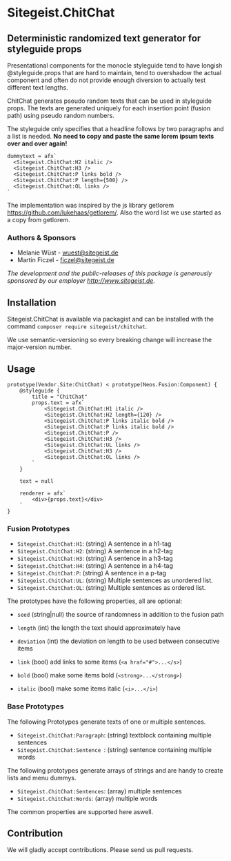 # Sitegeist.ChitChat
## Deterministic randomized text generator for styleguide props 

Presentational components for the monocle styleguide tend to have longish @styleguide.props that are hard to maintain, 
tend to overshadow the actual component and often do not provide enough diversion to actually test different text lengths.

ChitChat generates pseudo random texts that can be used in styleguide props. The texts are generated uniquely for each
insertion point (fusion path) using pseudo random numbers.

The styleguide only specifies that a headline follows by two paragraphs and a list is needed. **No need to copy and paste the 
same lorem ipsum texts over and over again!**

```neosfusion
dummytext = afx`
  <Sitegeist.ChitChat:H2 italic />
  <Sitegeist.ChitChat:H3 />
  <Sitegeist.ChitChat:P links bold />
  <Sitegeist.ChitChat:P length={500} />
  <Sitegeist.ChitChat:OL links />
`
```

The implementation was inspired by the js library getlorem https://github.com/lukehaas/getlorem/. 
Also the word list we use started as a copy from getlorem.

### Authors & Sponsors

* Melanie Wüst - wuest@sitegeist.de
* Martin Ficzel - ficzel@sitegeist.de

*The development and the public-releases of this package is generously sponsored
by our employer http://www.sitegeist.de.*

## Installation

Sitegeist.ChitChat is available via packagist and can be installed with the command `composer require sitegeist/chitchat`.

We use semantic-versioning so every breaking change will increase the major-version number.

## Usage

```neosfusion
prototype(Vendor.Site:ChitChat) < prototype(Neos.Fusion:Component) {
    @styleguide {
        title = "ChitChat"
        props.text = afx`
            <Sitegeist.ChitChat:H1 italic />
            <Sitegeist.ChitChat:H2 length={120} />
            <Sitegeist.ChitChat:P links italic bold />
            <Sitegeist.ChitChat:P links italic bold />
            <Sitegeist.ChitChat:P />
            <Sitegeist.ChitChat:H3 />
            <Sitegeist.ChitChat:UL links />
            <Sitegeist.ChitChat:H3 />
            <Sitegeist.ChitChat:OL links />
        `
    }

    text = null

    renderer = afx`
        <div>{props.text}</div>
    `
}
```

### Fusion Prototypes

- `Sitegeist.ChitChat:H1`:  (string) A sentence in a h1-tag
- `Sitegeist.ChitChat:H2`:  (string) A sentence in a h2-tag
- `Sitegeist.ChitChat:H3`:  (string) A sentence in a h3-tag
- `Sitegeist.ChitChat:H4`:  (string) A sentence in a h4-tag
- `Sitegeist.ChitChat:P`:  (string) A sentence in a p-tag
- `Sitegeist.ChitChat:UL`:  (string) Multiple sentences as unordered list.
- `Sitegeist.ChitChat:OL`:  (string) Multiple sentences as ordered list.

The prototypes have the following properties, all are optional:

- `seed` (string|null) the source of randomness in addition to the fusion path
- `length` (int) the length the text should approximately have
- `deviation` (int) the deviation on length to be used between consecutive items

- `link` (bool) add links to some items (`<a hraf="#">...</s>`)
- `bold` (bool) make some items bold (`<strong>...</strong>`)
- `italic` (bool) make some items italic (`<i>...</i>`)

### Base Prototypes 

The following Prototypes generate texts of one or multiple sentences. 
- `Sitegeist.ChitChat:Paragraph`:  (string) textblock containing multiple sentences
- `Sitegeist.ChitChat:Sentence `:  (string) sentence containing multiple words

The following prototypes generate arrays of strings and are handy to create  
lists and menu dummys.
- `Sitegeist.ChitChat:Sentences`:  (array) multiple sentences
- `Sitegeist.ChitChat:Words`:  (array) multiple words

The common properties are supported here aswell.

 
## Contribution

We will gladly accept contributions. Please send us pull requests.
